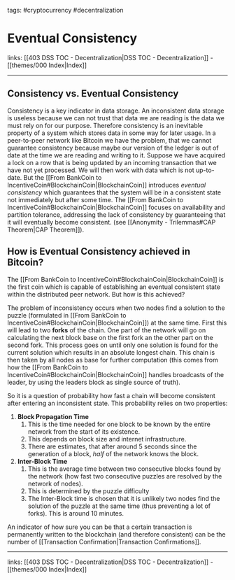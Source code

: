 tags: #cryptocurrency #decentralization

# Eventual Consistency

links: [[403 DSS TOC - Decentralization|DSS TOC - Decentralization]] - [[themes/000 Index|Index]]

---

## Consistency vs. Eventual Consistency

Consistency is a key indicator in data storage. An inconsistent data storage is useless because we can not trust that data we are reading is the data we must rely on for our purpose. Therefore consistency is an inevitable property of a system which stores data in some way for later usage. In a peer-to-peer network like Bitcoin we have the problem, that we cannot guarantee consistency because maybe our version of the ledger is out of date at the time we are reading and writing to it. Suppose we have acquired a lock on a row that is being updated by an incoming transaction that we have not yet processed. We will then work with data which is not up-to-date. But the [[From BankCoin to IncentiveCoin#BlockchainCoin|BlockchainCoin]] introduces *eventual consistency* which guarantees that the system will be in a consistent state not immediately but after some time. The [[From BankCoin to IncentiveCoin#BlockchainCoin|BlockchainCoin]] focuses on availability and partition tolerance, addressing the lack of consistency by guaranteeing that it will eventually become consistent. (see [[Anonymity - Trilemmas#CAP Theorem|CAP Theorem]]).

## How is Eventual Consistency achieved in Bitcoin?

The [[From BankCoin to IncentiveCoin#BlockchainCoin|BlockchainCoin]] is the first coin which is capable of establishing an eventual consistent state within the distributed peer network. But how is this achieved?

The problem of inconsistency occurs when two nodes find a solution to the puzzle (formulated in [[From BankCoin to IncentiveCoin#BlockchainCoin|BlockchainCoin]]) at the same time. First this will lead to two **forks** of the chain. One part of the network will go on calculating the next block base on the first fork an the other part on the second fork. This process goes on until only one solution is found for the current solution which results in an absolute longest chain. This chain is then taken by all nodes as base for further computation (this comes from how the [[From BankCoin to IncentiveCoin#BlockchainCoin|BlockchainCoin]] handles broadcasts of the leader, by using the leaders block as single source of truth).

So it is a question of probability how fast a chain will become consistent after entering an inconsistent state. This probability relies on two properties:

1. **Block Propagation Time**
	1. This is the time needed for one block to be known by the entire network from the start of its existence.
	2. This depends on block size and internet infrastructure.
	3. There are estimates, that after around 5 seconds since the generation of a block, *half* of the network knows the block.
2. **Inter-Block Time**
	1. This is the average time between two consecutive blocks found by the network (how fast two consecutive puzzles are resolved by the network of nodes).
	2. This is determined by the puzzle difficulty
	3. The Inter-Block time is chosen that it is unlikely two nodes find the solution of the puzzle at the same time (thus preventing a lot of forks). This is around 10 minutes.

An indicator of how sure you can be that a certain transaction is permanently written to the blockchain (and therefore consistent) can be the number of [[Transaction Confirmation|Transaction Confirmations]].

---
links: [[403 DSS TOC - Decentralization|DSS TOC - Decentralization]] - [[themes/000 Index|Index]]